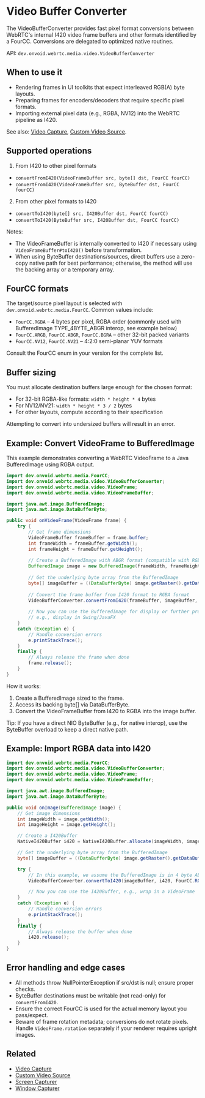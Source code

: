# Video Buffer Converter

The VideoBufferConverter provides fast pixel format conversions between WebRTC's internal I420 video frame buffers and other formats identified by a FourCC. Conversions are delegated to optimized native routines.

API: `dev.onvoid.webrtc.media.video.VideoBufferConverter`

## When to use it
- Rendering frames in UI toolkits that expect interleaved RGB(A) byte layouts.
- Preparing frames for encoders/decoders that require specific pixel formats.
- Importing external pixel data (e.g., RGBA, NV12) into the WebRTC pipeline as I420.

See also: [Video Capture](/tools/video/video-capturer), [Custom Video Source](/guide/video/custom-video-source).

## Supported operations

1) From I420 to other pixel formats
- `convertFromI420(VideoFrameBuffer src, byte[] dst, FourCC fourCC)`
- `convertFromI420(VideoFrameBuffer src, ByteBuffer dst, FourCC fourCC)`

2) From other pixel formats to I420
- `convertToI420(byte[] src, I420Buffer dst, FourCC fourCC)`
- `convertToI420(ByteBuffer src, I420Buffer dst, FourCC fourCC)`

Notes:
- The VideoFrameBuffer is internally converted to I420 if necessary using `VideoFrameBuffer#toI420()` before transformation.
- When using ByteBuffer destinations/sources, direct buffers use a zero-copy native path for best performance; otherwise, the method will use the backing array or a temporary array.

## FourCC formats

The target/source pixel layout is selected with `dev.onvoid.webrtc.media.FourCC`. Common values include:
- `FourCC.RGBA` – 4 bytes per pixel, RGBA order (commonly used with BufferedImage TYPE_4BYTE_ABGR interop, see example below)
- `FourCC.ARGB`, `FourCC.ABGR`, `FourCC.BGRA` – other 32-bit packed variants
- `FourCC.NV12`, `FourCC.NV21` – 4:2:0 semi-planar YUV formats

Consult the FourCC enum in your version for the complete list.

## Buffer sizing

You must allocate destination buffers large enough for the chosen format:
- For 32-bit RGBA-like formats: `width * height * 4` bytes
- For NV12/NV21: `width * height * 3 / 2` bytes
- For other layouts, compute according to their specification

Attempting to convert into undersized buffers will result in an error.

## Example: Convert VideoFrame to BufferedImage

This example demonstrates converting a WebRTC VideoFrame to a Java BufferedImage using RGBA output.

```java
import dev.onvoid.webrtc.media.FourCC;
import dev.onvoid.webrtc.media.video.VideoBufferConverter;
import dev.onvoid.webrtc.media.video.VideoFrame;
import dev.onvoid.webrtc.media.video.VideoFrameBuffer;

import java.awt.image.BufferedImage;
import java.awt.image.DataBufferByte;

public void onVideoFrame(VideoFrame frame) {
    try {
        // Get frame dimensions
        VideoFrameBuffer frameBuffer = frame.buffer;
        int frameWidth = frameBuffer.getWidth();
        int frameHeight = frameBuffer.getHeight();
        
        // Create a BufferedImage with ABGR format (compatible with RGBA conversion)
        BufferedImage image = new BufferedImage(frameWidth, frameHeight, BufferedImage.TYPE_4BYTE_ABGR);
        
        // Get the underlying byte array from the BufferedImage
        byte[] imageBuffer = ((DataBufferByte) image.getRaster().getDataBuffer()).getData();
        
        // Convert the frame buffer from I420 format to RGBA format
        VideoBufferConverter.convertFromI420(frameBuffer, imageBuffer, FourCC.RGBA);
        
        // Now you can use the BufferedImage for display or further processing
        // e.g., display in Swing/JavaFX
    }
    catch (Exception e) {
        // Handle conversion errors
        e.printStackTrace();
    }
    finally {
        // Always release the frame when done
        frame.release();
    }
}
```

How it works:
1. Create a BufferedImage sized to the frame.
2. Access its backing byte[] via DataBufferByte.
3. Convert the VideoFrameBuffer from I420 to RGBA into the image buffer.

Tip: If you have a direct NIO ByteBuffer (e.g., for native interop), use the ByteBuffer overload to keep a direct native path.

## Example: Import RGBA data into I420

```java
import dev.onvoid.webrtc.media.FourCC;
import dev.onvoid.webrtc.media.video.VideoBufferConverter;
import dev.onvoid.webrtc.media.video.VideoFrame;
import dev.onvoid.webrtc.media.video.VideoFrameBuffer;

import java.awt.image.BufferedImage;
import java.awt.image.DataBufferByte;

public void onImage(BufferedImage image) {
    // Get image dimensions
    int imageWidth = image.getWidth();
    int imageHeight = image.getHeight();

    // Create a I420Buffer
    NativeI420Buffer i420 = NativeI420Buffer.allocate(imageWidth, imageHeight);

    // Get the underlying byte array from the BufferedImage
    byte[] imageBuffer = ((DataBufferByte) image.getRaster().getDataBuffer()).getData();

    try {
        // In this example, we assume the BufferedImage is in 4 byte ABGR format
        VideoBufferConverter.convertToI420(imageBuffer, i420, FourCC.RGBA);

        // Now you can use the I420Buffer, e.g., wrap in a VideoFrame
    }
    catch (Exception e) {
        // Handle conversion errors
        e.printStackTrace();
    }
    finally {
        // Always release the buffer when done
        i420.release();
    }
}
```

## Error handling and edge cases
- All methods throw NullPointerException if src/dst is null; ensure proper checks.
- ByteBuffer destinations must be writable (not read-only) for `convertFromI420`.
- Ensure the correct FourCC is used for the actual memory layout you pass/expect.
- Beware of frame rotation metadata; conversions do not rotate pixels. Handle `VideoFrame.rotation` separately if your renderer requires upright images.

## Related
- [Video Capture](/tools/video/video-capturer)
- [Custom Video Source](/guide/video/custom-video-source)
- [Screen Capturer](/tools/desktop/screen-capturer)
- [Window Capturer](/tools/desktop/window-capturer)
